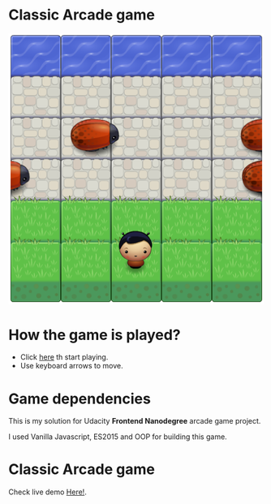 # Classic Arcade game
![snippet](images/game-screenshot.png)


# How the game is played?
- Click [here](https://mosamy19.github.io/fend-arcade-game/) th start playing.
- Use keyboard arrows to move.


# Game dependencies
This is my solution for Udacity **Frontend Nanodegree** arcade game project.

I used Vanilla Javascript, ES2015 and OOP for building this game.

# Classic Arcade game
Check live demo [Here!](https://mosamy19.github.io/fend-arcade-game/).
